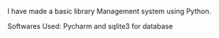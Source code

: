 I have made a basic library Management system using Python.

Softwares Used:
Pycharm and sqlite3 for database
